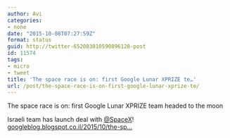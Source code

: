 ```yaml
---
author: Avi
categories:
- none
date: "2015-10-08T07:27:59Z"
format: status
guid: http://twitter-652083010590896128-post
id: 11574
tags:
- micro
- tweet
title: 'The space race is on: first Google Lunar XPRIZE te…'
url: /post/the-space-race-is-on-first-google-lunar-xprize-te/
---
```

The space race is on: first Google Lunar XPRIZE team headed to the moon

Israeli team has launch deal with [@SpaceX](http://twitter.com/SpaceX)! [googleblog.blogspot.co.il/2015/10/the-sp…](https://googleblog.blogspot.co.il/2015/10/the-space-race-is-on-first-google-lunar.html?m=1)